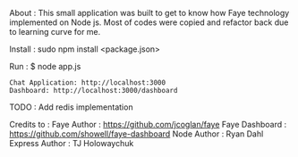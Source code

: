 About :
	This small application was built to get to know how Faye technology implemented on Node js. 
	Most of codes were copied and refactor back due to learning curve for me. 

Install :
	sudo npm install <package.json>

Run :
	$ node app.js

	Chat Application: http://localhost:3000
	Dashboard: http://localhost:3000/dashboard

TODO :
	Add redis implementation

Credits to :
	Faye Author : https://github.com/jcoglan/faye
	Faye Dashboard : https://github.com/showell/faye-dashboard
	Node Author : Ryan Dahl
	Express Author : TJ Holowaychuk

